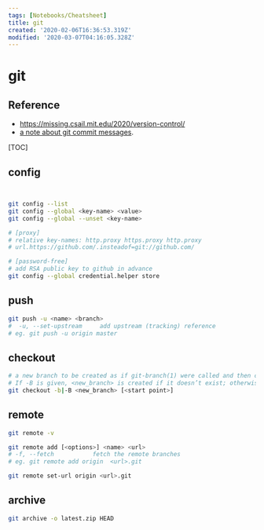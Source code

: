 ```yaml
---
tags: [Notebooks/Cheatsheet]
title: git
created: '2020-02-06T16:36:53.319Z'
modified: '2020-03-07T04:16:05.328Z'
---
```


# git

## Reference

- https://missing.csail.mit.edu/2020/version-control/
- [a note about git commit messages](https://tbaggery.com/2008/04/19/a-note-about-git-commit-messages.html).

[TOC]

## config

```bash


git config --list
git config --global <key-name> <value>
git config --global --unset <key-name>

# [proxy]
# relative key-names: http.proxy https.proxy http.proxy
# url.https://github.com/.insteadof=git://github.com/

# [password-free]
# add RSA public key to github in advance
git config --global credential.helper store
```

## push

```bash
git push -u <name> <branch>
#  -u, --set-upstream     add upstream (tracking) reference
# eg. git push -u origin master
```

## checkout
```bash
# a new branch to be created as if git-branch(1) were called and then checked out.
# If -B is given, <new_branch> is created if it doesn’t exist; otherwise, it is reset.
git checkout -b|-B <new_branch> [<start point>]  
```

## remote
```bash
git remote -v

git remote add [<options>] <name> <url>
# -f, --fetch           fetch the remote branches
# eg. git remote add origin  <url>.git

git remote set-url origin <url>.git
```

## archive

```bash
git archive -o latest.zip HEAD
```





```







